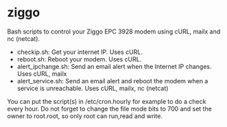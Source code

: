 # ziggo
Bash scripts to control your Ziggo EPC 3928 modem using cURL, mailx and nc (netcat).
  * checkip.sh: Get your internet IP. Uses cURL.
  * reboot.sh: Reboot your modem. Uses cURL.
  * alert_ipchange.sh: Send an email alert when the Internet IP changes. Uses cURL, mailx
  * alert_service.sh: Send an email alert and reboot the modem when a service is unreachable. Uses cURL, mailx, nc (netcat)

You can put the script(s) in /etc/cron.hourly for example to do a check every hour. Do not forget to change the file mode bits to 700 and set the owner to root.root,  so only root can run,read and write.
